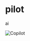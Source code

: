 # pilot
ai






![Copilot](https://github.com/ayatweb/pilot/assets/145841131/9aa2645d-ec27-4b5b-b1fa-f0cd53bb2829)
